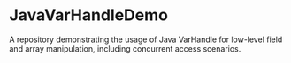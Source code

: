 # JavaVarHandleDemo
A repository demonstrating the usage of Java VarHandle for low-level field and array manipulation, including concurrent access scenarios.
